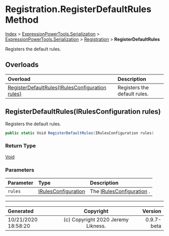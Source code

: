 ﻿# Registration.RegisterDefaultRules Method

[Index](../index.md) > [ExpressionPowerTools.Serialization](ExpressionPowerTools.Serialization.a.md) > [ExpressionPowerTools.Serialization](ExpressionPowerTools.Serialization.n.md) > [Registration](ExpressionPowerTools.Serialization.Registration.cs.md) > **RegisterDefaultRules**

Registers the default rules.

## Overloads

| Overload | Description |
| :-- | :-- |
| [RegisterDefaultRules(IRulesConfiguration rules)](#registerdefaultrulesirulesconfiguration-rules) | Registers the default rules. |
## RegisterDefaultRules(IRulesConfiguration rules)

Registers the default rules.

```csharp
public static Void RegisterDefaultRules(IRulesConfiguration rules)
```

### Return Type

 [Void](https://docs.microsoft.com/dotnet/api/system.void) 

### Parameters

| Parameter | Type | Description |
| :-- | :-- | :-- |
| `rules` | [IRulesConfiguration](ExpressionPowerTools.Serialization.Signatures.IRulesConfiguration.i.md) | The [IRulesConfiguration](ExpressionPowerTools.Serialization.Signatures.IRulesConfiguration.i.md) . |



---

| Generated | Copyright | Version |
| :-- | :-: | --: |
| 10/21/2020 18:58:20 | (c) Copyright 2020 Jeremy Likness. | 0.9.7-beta |
